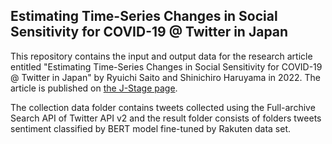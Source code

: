 ## Estimating Time-Series Changes in Social Sensitivity for COVID-19 @ Twitter in Japan

This repository contains the input and output data for the research article entitled "Estimating Time-Series Changes in Social Sensitivity for COVID-19 @ Twitter in Japan" by Ryuichi Saito and Shinichiro Haruyama in 2022. The article is published on [the J-Stage page](https://www.jstage.jst.go.jp/article/tjsai/37/3/37_37-3_C-L91/_article). 

The collection data folder contains tweets collected using the Full-archive Search API of Twitter API v2 and the result folder consists of folders tweets sentiment classified by BERT model fine-tuned by Rakuten data set. 
